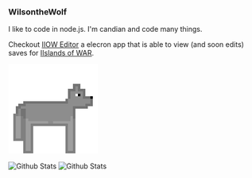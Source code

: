 ### WilsontheWolf

I like to code in node.js. I'm candian and code many things.

Checkout [IIOW Editor](https://github.com/WilsontheWolf/iiow-editor) a elecron app that is able to view (and soon edits) saves for [IIslands of WAR](https://store.steampowered.com/app/1162470/IIslands_of_War/).

![Wolf](https://github.com/WilsontheWolf/WilsontheWolf/blob/master/Wolf.gif)

![Github Stats](https://github-readme-stats.vercel.app/api?username=WilsontheWolf&show_icons=true&theme=radical&count_private=true)
![Github Stats](https://github-readme-stats.vercel.app/api/top-langs/?username=WilsontheWolf&&show_icons=true&theme=radical&count_private=true&layout=compact)
